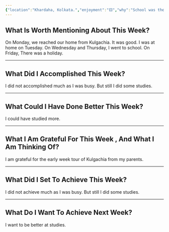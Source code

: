 ```yaml
---
{"location":"Khardaha, Kolkata.","enjoyment":"🟨","why":"School was there.","date":"2025-04-17","dg-publish":true,"dg-home":null,"tags":["weeklyreviews"],"aliases":null,"permalink":"/notes/07-journals-calender/weekly-notes/2025-w11/","dgPassFrontmatter":true,"updated":"2025-04-17T16:01:24.088+05:30"}
---
```



## What Is Worth Mentioning About This Week?

On Monday, we reached our home from Kulgachia. It was good. I was at home on Tuesday. On Wednesday and Thursday, I went to school. On Friday, There was a holiday.

---

## What Did I Accomplished This Week?

I did not accomplished much as I was busy. But still I did some studies.

---

## What Could I Have Done Better This Week?

I could have studied more.

---

## What I Am Grateful For This Week , And What I Am Thinking Of?

I am grateful for the early week tour of Kulgachia from my parents. 

---

## What Did I Set To Achieve This Week?

I did not achieve much as I was busy. But still I did some studies.

---

## What Do I Want To Achieve Next Week?

I want to be better at studies.